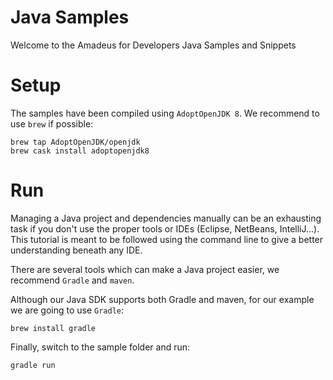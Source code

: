 # Java Samples

Welcome to the Amadeus for Developers Java Samples and Snippets

# Setup

The samples have been compiled using `AdoptOpenJDK 8`. We recommend to use
`brew` if possible:

```
brew tap AdoptOpenJDK/openjdk
brew cask install adoptopenjdk8
```

# Run

Managing a Java project and dependencies manually can be an exhausting task if
you don't use the proper tools or IDEs (Eclipse, NetBeans, IntelliJ...). This
tutorial is meant to be followed using the command line to give a better
understanding beneath any IDE.

There are several tools which can make a Java project easier, we recommend
`Gradle` and `maven`.

Although our Java SDK supports both Gradle and maven, for our example we are
going to use `Gradle`:

```
brew install gradle
```

Finally, switch to the sample folder and run:

```
gradle run
```

